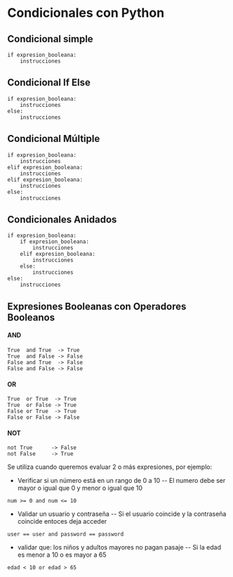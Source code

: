 # Condicionales con Python

## Condicional simple

```
if expresion_booleana:
    instrucciones
```

## Condicional If Else

```
if expresion_booleana:
    instrucciones
else:
    instrucciones
```

## Condicional Múltiple
```
if expresion_booleana:
    instrucciones
elif expresion_booleana:
    instrucciones
elif expresion_booleana:
    instrucciones
else:
    instrucciones
```

## Condicionales Anidados
```
if expresion_booleana:
    if expresion_booleana:
        instrucciones
    elif expresion_booleana:
        instrucciones
    else:
        instrucciones
else:
    instrucciones
```

## Expresiones Booleanas con Operadores Booleanos

#### AND
```
True  and True  -> True
True  and False -> False
False and True  -> False
False and False -> False
```
#### OR
```
True  or True  -> True
True  or False -> True
False or True  -> True
False or False -> False
```

#### NOT
```
not True      -> False
not False     -> True
```

Se utiliza cuando queremos evaluar 2 o más expresiones, por ejemplo:
- Verificar si un número está en un rango de 0 a 10
-- El numero debe ser mayor o igual que 0 y menor o igual que 10
```
num >= 0 and num <= 10
```
- Validar un usuario y contraseña
-- Si el usuario coincide y la contraseña coincide entoces deja acceder
```
user == user and password == password
```
- validar que: los niños y adultos mayores no pagan pasaje
-- Si la edad es menor a 10 o es mayor a 65
```
edad < 10 or edad > 65
```